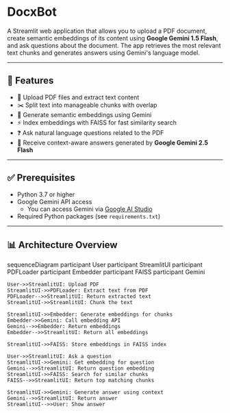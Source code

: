 # DocxBot

A Streamlit web application that allows you to upload a PDF document, create semantic embeddings of its content using **Google Gemini 1.5 Flash**, and ask questions about the document. The app retrieves the most relevant text chunks and generates answers using Gemini's language model.

---

## 🚀 Features

- 📄 Upload PDF files and extract text content  
- ✂️ Split text into manageable chunks with overlap  
- 🧠 Generate semantic embeddings using Gemini  
- ⚡ Index embeddings with FAISS for fast similarity search  
- ❓ Ask natural language questions related to the PDF  
- 🤖 Receive context-aware answers generated by **Google Gemini 2.5 Flash**

---

## ✅ Prerequisites

- Python 3.7 or higher  
- Google Gemini API access  
  - You can access Gemini via [Google AI Studio](https://aistudio.google.com/app)  
- Required Python packages (see `requirements.txt`)

---

## 📊 Architecture Overview


sequenceDiagram
    participant User
    participant StreamlitUI
    participant PDFLoader
    participant Embedder
    participant FAISS
    participant Gemini

    User->>StreamlitUI: Upload PDF
    StreamlitUI->>PDFLoader: Extract text from PDF
    PDFLoader-->>StreamlitUI: Return extracted text
    StreamlitUI->>StreamlitUI: Chunk the text

    StreamlitUI->>Embedder: Generate embeddings for chunks
    Embedder->>Gemini: Call embedding API
    Gemini-->>Embedder: Return embeddings
    Embedder-->>StreamlitUI: Return all embeddings

    StreamlitUI->>FAISS: Store embeddings in FAISS index

    User->>StreamlitUI: Ask a question
    StreamlitUI->>Gemini: Get embedding for question
    Gemini-->>StreamlitUI: Return question embedding
    StreamlitUI->>FAISS: Search for similar chunks
    FAISS-->>StreamlitUI: Return top matching chunks

    StreamlitUI->>Gemini: Generate answer using context
    Gemini-->>StreamlitUI: Return answer
    StreamlitUI-->>User: Show answer
